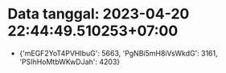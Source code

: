 # Data tanggal: 2023-04-20 22:44:49.510253+07:00

* {'mEGF2YoT4PVHIbuG': 5663, 'PgNBi5mH8iVsWkdG': 3161, 'PSIhHoMtbWKwDJah': 4203}
